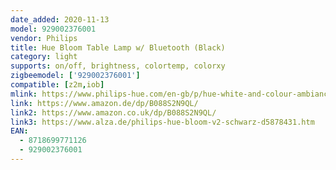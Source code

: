 ```yaml
---
date_added: 2020-11-13
model: 929002376001
vendor: Philips
title: Hue Bloom Table Lamp w/ Bluetooth (Black)
category: light
supports: on/off, brightness, colortemp, colorxy
zigbeemodel: ['929002376001']
compatible: [z2m,iob]
mlink: https://www.philips-hue.com/en-gb/p/hue-white-and-colour-ambiance-bloom-table-lamp/8718699771126
link: https://www.amazon.de/dp/B088S2N9QL/
link2: https://www.amazon.co.uk/dp/B088S2N9QL/
link3: https://www.alza.de/philips-hue-bloom-v2-schwarz-d5878431.htm
EAN: 
  - 8718699771126
  - 929002376001
---
```

